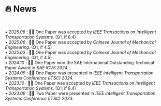 # 🔥 News
<!-- - *2024.03*: 🎉 Two papers are accepted by ICLR 2024
- *2023.05*: 🎉 Five papers are accepted by ACL 2023
- *2023.01*: DiffSinger was introduced in [a very popular video](https://www.bilibili.com/video/BV1uM411t7ZJ) (2000k+ views) in Bilibili!
- *2023.01*: I join TikTok <img src='./images/tiktok.png' style='width: 6em;'> as a speech research scientist in Singapore!
- *2022.02*: I release a modern and responsive academic personal [homepage template](https://github.com/RayeRen/acad-homepage.github.io). Welcome to STAR and FORK! -->


<!-- pages/news.md -->
<div class="news" style="margin-top:50px;margin-bottom:20px">

• <em>2025.08</em> : 🎉🎉 One Paper was accepted by <em>IEEE Transactions on Intelligent Transportation Systems. </em> (Q1, if 8.4)<br>
• <em>2025.06</em> : 🎉🎉 One Paper was accepted by <em>Chinese Journal of Mechanical Engineering.</em> (Q1, if 4.5) <br>
• <em>2025.03</em> : 🎉🎉 One Paper was accepted by <em>Chinese Journal of Mechanical Engineering.</em> (Q1, if 4.5)<br>
• <em>2024.10</em> : 🎉🎉 One Paper won the SAE International Outstanding Technical Paper Award in <em>SAE ICVS 2024.</em><br>
• <em>2024.09</em> : 🎉🎉 One Paper was presented in <em>IEEE Intelligent Transportation Systems Conference (ITSC) 2024.</em><br>
• <em>2023.10</em> : 🎉🎉 One Paper was accepted by <em>IEEE Transactions on Intelligent Transportation Systems. </em> (Q1, if 8.4)<br>
• <em>2023.09</em> : 🎉🎉 Two Paper were presented in <em>IEEE Intelligent Transportation Systems Conference (ITSC) 2023.</em><br>
  </div>